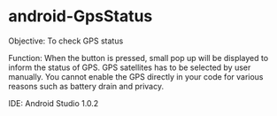 android-GpsStatus
=================
Objective:
To check GPS status

Function:
When the button is pressed, small pop up will be displayed to inform the status of GPS. GPS satellites has to be selected by user manually. You cannot enable the GPS directly in your code for various reasons such as battery drain and privacy.

IDE:
Android Studio 1.0.2

